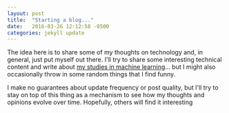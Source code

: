 ```yaml
---
layout: post
title:  "Starting a blog..."
date:   2016-03-26 12:12:58 -0500
categories: jekyll update
---
```


The idea here is to share some of my thoughts on technology and, in general, 
just put myself out there. I'll try to share some interesting technical content 
and write about [my studies in machine learning](https://github.com/hypoalex/machine_learning/blob/master/README.ipynb)... but I might also occasionally 
throw in some random things that I find funny. 

I make no guarantees about update frequency or post quality, but I'll try to 
stay on top of this thing as a mechanism to see how my thoughts and opinions 
evolve over time. Hopefully, others will find it interesting
